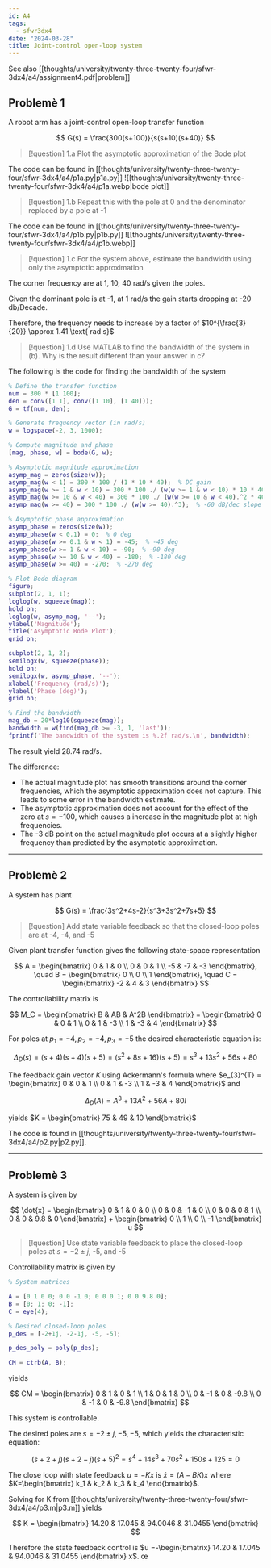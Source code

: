 ```yaml
---
id: A4
tags:
  - sfwr3dx4
date: "2024-03-28"
title: Joint-control open-loop system
---
```


See also [[thoughts/university/twenty-three-twenty-four/sfwr-3dx4/a4/assignment4.pdf|problem]]

## Problemè 1

A robot arm has a joint-control open-loop transfer function

$$
G(s) = \frac{300(s+100)}{s(s+10)(s+40)}
$$

> [!question] 1.a
> Plot the asymptotic approximation of the Bode plot

The code can be found in [[thoughts/university/twenty-three-twenty-four/sfwr-3dx4/a4/p1a.py|p1a.py]]
![[thoughts/university/twenty-three-twenty-four/sfwr-3dx4/a4/p1a.webp|bode plot]]

> [!question] 1.b
> Repeat this with the pole at 0 and the denominator replaced by a pole at -1

The code can be found in [[thoughts/university/twenty-three-twenty-four/sfwr-3dx4/a4/p1b.py|p1b.py]]
![[thoughts/university/twenty-three-twenty-four/sfwr-3dx4/a4/p1b.webp]]

> [!question] 1.c
> For the system above, estimate the bandwidth using only the asymptotic approximation

The corner frequency are at 1, 10, 40 rad/s given the poles.

Given the dominant pole is at -1, at 1 rad/s the gain starts dropping at -20 db/Decade.

Therefore, the frequency needs to increase by a factor of $10^{\frac{3}{20}} \approx 1.41 \text{ rad s}$

> [!question] 1.d
> Use MATLAB to find the bandwidth of the system in (b). Why is the result different than your answer in c?

The following is the code for finding the bandwidth of the system

```matlab
% Define the transfer function
num = 300 * [1 100];
den = conv([1 1], conv([1 10], [1 40]));
G = tf(num, den);

% Generate frequency vector (in rad/s)
w = logspace(-2, 3, 1000);

% Compute magnitude and phase
[mag, phase, w] = bode(G, w);

% Asymptotic magnitude approximation
asymp_mag = zeros(size(w));
asymp_mag(w < 1) = 300 * 100 / (1 * 10 * 40);  % DC gain
asymp_mag(w >= 1 & w < 10) = 300 * 100 ./ (w(w >= 1 & w < 10) * 10 * 40);  % -20 dB/dec slope
asymp_mag(w >= 10 & w < 40) = 300 * 100 ./ (w(w >= 10 & w < 40).^2 * 40);  % -40 dB/dec slope
asymp_mag(w >= 40) = 300 * 100 ./ (w(w >= 40).^3);  % -60 dB/dec slope

% Asymptotic phase approximation
asymp_phase = zeros(size(w));
asymp_phase(w < 0.1) = 0;  % 0 deg
asymp_phase(w >= 0.1 & w < 1) = -45;  % -45 deg
asymp_phase(w >= 1 & w < 10) = -90;  % -90 deg
asymp_phase(w >= 10 & w < 40) = -180;  % -180 deg
asymp_phase(w >= 40) = -270;  % -270 deg

% Plot Bode diagram
figure;
subplot(2, 1, 1);
loglog(w, squeeze(mag));
hold on;
loglog(w, asymp_mag, '--');
ylabel('Magnitude');
title('Asymptotic Bode Plot');
grid on;

subplot(2, 1, 2);
semilogx(w, squeeze(phase));
hold on;
semilogx(w, asymp_phase, '--');
xlabel('Frequency (rad/s)');
ylabel('Phase (deg)');
grid on;

% Find the bandwidth
mag_db = 20*log10(squeeze(mag));
bandwidth = w(find(mag_db >= -3, 1, 'last'));
fprintf('The bandwidth of the system is %.2f rad/s.\n', bandwidth);
```

The result yield 28.74 rad/s.

The difference:

- The actual magnitude plot has smooth transitions around the corner frequencies, which the asymptotic approximation does not capture. This leads to some error in the bandwidth estimate.
- The asymptotic approximation does not account for the effect of the zero at $s=-100$, which causes a increase in the magnitude plot at high frequencies.
- The -3 dB point on the actual magnitude plot occurs at a slightly higher frequency than predicted by the asymptotic approximation.

---

## Problemè 2

A system has plant

$$
G(s) = \frac{3s^2+4s-2}{s^3+3s^2+7s+5}
$$

> [!question]
> Add state variable feedback so that the closed-loop poles are at -4, -4, and -5

Given plant transfer function gives the following state-space representation

$$
A = \begin{bmatrix} 0 & 1 & 0 \\ 0 & 0 & 1 \\ -5 & -7 & -3 \end{bmatrix}, \quad B = \begin{bmatrix} 0 \\ 0 \\ 1 \end{bmatrix}, \quad C = \begin{bmatrix} -2 & 4 & 3 \end{bmatrix}
$$

The controllability matrix is

$$
M_C = \begin{bmatrix} B & AB & A^2B \end{bmatrix} = \begin{bmatrix} 0 & 0 & 1 \\ 0 & 1 & -3 \\ 1 & -3 & 4 \end{bmatrix}
$$

For poles at $p_1 = -4, p_2=-4, p_3 = -5$ the desired characteristic equation is:

$$
\Delta_D(s) = (s+4)(s+4)(s+5) = (s^2+8s+16)(s+5) = s^3 + 13s^2 + 56s + 80
$$

The feedback gain vector $K$ using Ackermann's formula where $e_{3}^{T} = \begin{bmatrix} 0 & 0 & 1 \\ 0 & 1 & -3 \\ 1 & -3 & 4 \end{bmatrix}$
and

$$
\Delta_D(A) = A^3 + 13A^2 + 56A + 80I
$$

yields $K = \begin{bmatrix} 75 & 49 & 10  \end{bmatrix}$

The code is found in [[thoughts/university/twenty-three-twenty-four/sfwr-3dx4/a4/p2.py|p2.py]].

---

## Problemè 3

A system is given by

$$
\dot{x} = \begin{bmatrix} 0 & 1 & 0 & 0 \\ 0 & 0 & -1 & 0 \\ 0 & 0 & 0 & 1 \\ 0 & 0 & 9.8 & 0 \end{bmatrix} + \begin{bmatrix} 0 \\ 1 \\ 0 \\ -1 \end{bmatrix} u
$$

> [!question]
> Use state variable feedback to place the closed-loop poles at $s= -2 \pm j$, -5, and -5

Controllability matrix is given by

```matlab
% System matrices

A = [0 1 0 0; 0 0 -1 0; 0 0 0 1; 0 0 9.8 0];
B = [0; 1; 0; -1];
C = eye(4);

% Desired closed-loop poles
p_des = [-2+1j, -2-1j, -5, -5];

p_des_poly = poly(p_des);

CM = ctrb(A, B);
```

yields

$$
CM = \begin{bmatrix} 0 & 1 & 0 & 1 \\ 1 & 0 & 1 & 0 \\ 0 & -1 & 0 & -9.8 \\ 0 & -1 & 0 & -9.8 \end{bmatrix}
$$

This system is controllable.

The desired poles are $s=-2 \pm j, -5, -5$, which yields the characteristic equation:

$$
(s+2+j)(s+2-j)(s+5)^2 = s^4 + 14s^3 + 70s^2 + 150s + 125 = 0
$$

The close loop with state feedback $u=-Kx$ is $\dot{x}=(A-BK)x$ where $K=\begin{bmatrix} k_1 & k_2 & k_3 & k_4 \end{bmatrix}$.

Solving for K from [[thoughts/university/twenty-three-twenty-four/sfwr-3dx4/a4/p3.m|p3.m]] yields

$$
K = \begin{bmatrix} 14.20 & 17.045 & 94.0046 & 31.0455 \end{bmatrix}
$$

Therefore the state feedback control is $u =-\begin{bmatrix} 14.20 & 17.045 & 94.0046 & 31.0455 \end{bmatrix} x$.
œ
